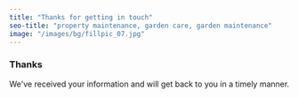 ```yaml
---
title: "Thanks for getting in touch"
seo-title: "property maintenance, garden care, garden maintenance"
image: "/images/bg/fillpic_07.jpg"
---
```


### Thanks

We've received your information and will get back to you in a timely manner.